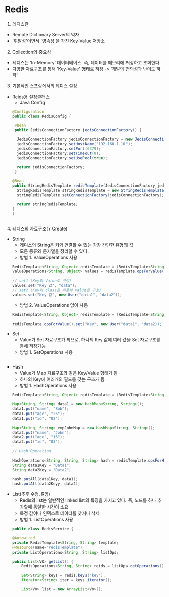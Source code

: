 # Redis

1. 레디스란
  - Remote Dictionary Server의 약자
  - '휘발성'이면서 '영속성'을 가진 Key-Value 저장소
  
2. Collection의 중요성
  - 레디스는 'In-Memory' 데이터베이스. 즉, 데이터를 메모리에 저장하고 조회한다.
  - 다양한 자료구조를 통해 'Key-Value' 형태로 저장 -> '개발의 편의성과 난이도 하락'
 
3. 기본적인 스프링에서의 레디스 설정
  - Reids용 설정클래스
    - Java Config
    ```java
    @Configuration
    public class RedisConfig {

	 @Bean
	 public JedisConnectionFactory jedisConnectionFactory() {

	  JedisConnectionFactory jedisConnectionFactory = new JedisConnectionFactory();
	  jedisConnectionFactory.setHostName("192.168.1.10");
	  jedisConnectionFactory.setPort(6379);
	  jedisConnectionFactory.setTimeout(0);
	  jedisConnectionFactory.setUsePool(true);

	  return jedisConnectionFactory;
	 }

	@Bean
	public StringRedisTemplate redisTemplate(JedisConnectionFactory jedisConnectionFactory) {
	  StringRedisTemplate stringRedisTemplate = new StringRedisTemplate();
	  stringRedisTemplate.setConnectionFactory(jedisConnectionFactory);

	  return stringRedisTemplate;
	}
    }
  
4. 레디스의 자료구조(+ Create)
  - String
    - 레디스의 String은 키와 연결할 수 있는 가장 간단한 유형의 값
    - 모든 종류와 문자열을 정리할 수 있다.
    - 방법 1. ValueOperations 사용
    ```java
    RedisTemplate<String, Object> redisTemplate = (RedisTemplate<String, Object>) ctx.getBean("redisTemplate");
    ValueOperations<String, Object> values = redisTemplate.opsForValue();

    // set1 (Key와 Value로 구성)
    values.set("Key 값", "data");
    // set2 (Key와 class를 이용해 value를 구성)
    values.set("Key 값", new User("data1", "data2")); 
    ```
    - 방법 2. ValueOperations 없이 사용
    ```java
    RedisTemplate<String, Object> redisTemplate = (RedisTemplate<String, Object>) ctx.getBean("redisTemplate");
    
    redisTemplate.opsForValue().set("Key", new User("data1", "data2));
    ```
  - Set
    - Value가 Set 자료구조가 되므로, 하나의 Key 값에 여러 값을 Set 자료구조를 통해 저장가능
    - 방법 1. SetOperations 사용
    ```java
    ```
  - Hash
    - Value가 Map 자료구조와 같은 Key/Value 형태가 됨
    - 하나의 Key에 여러개의 필드를 갖는 구조가 됨.
    - 방법 1. HashOperations 사용
    ``` java
    RedisTemplate<String, Object> redisTemplate = (RedisTemplate<String, Object>)ctx.getBean("redisTemplate");
			
    Map<String, String> data1 = new HashMap<String, String>();
    data1.put("name", "Bob");
    data1.put("age", "26");
    data1.put("id", "02");
			
    Map<String, String> empJohnMap = new HashMap<String, String>();
    data2.put("name", "John");
    data2.put("age", "16");
    data2.put("id", "03");
			
    // Hash Operation
	
    HashOperations<String, String, String> hash = redisTemplate.opsForHash();
    String data1Key = "Data1";
    String data2Key = "Data2";
			
    hash.putAll(data1Key, data1);
    hash.putAll(data2Keyy, data2);
    ```
  - List(추후 수정. R임)
    - Redis의 list는 일반적인 linked list의 특징을 가지고 있다. 즉, 노드를 하나 추가할때 동일한 시간이 소요
    - 특정 값이나 인덱스로 데이터를 찾거나 삭제
    - 방법 1. ListOperations 사용
    ``` java
    public class RedisService {
    
    @Autowired
	private RedisTemplate<String, String> template;
	@Resource(name="redisTemplate")
	private ListOperations<String, String> listOps;
	
	public List<VO> getList() {
		RedisOperations<String, String> reids = listOps.getOperations();
		
		Set<String> keys = redis.keys("key");
		Iterator<String> iter = keys.iterator();

		List<Vo> list = new ArrayList<Vo>();
    ```
    
		
